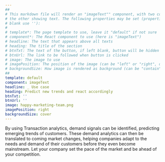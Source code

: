 ```yaml
---
##
# This markdown file will render an "imageText"" component, with two columns: one column showing an image and
# the other showing text. The following properties may be set (properties with * are required, to leave a property
# blank use ''):
#
# template*: The page template to use, leave it "default" if not sure
# component*: The React component to use (here is "imageText")
# headline: The text that appears above all texts
# heading: The title of the section
# btnTxt: The text of the button, if left blank, button will be hidden
# btnUrl: The link to be followed when button is clicked
# image: The image to use
# imagePosition: The position of the image (can be "left" or "right", default is "left")
# backgroundSize: How image is rendered as background (can be "contain" or "cover", default is "cover")
##
template: default
component: imageText
headline: _ Use case
heading: Predict new trends and react accordingly
btnTxt: ''
btnUrl: ''
image: happy-marketing-team.png
imagePosition: right
backgroundSize: cover
---
```


By using Transaction analytics, demand signals can be identified, predicting emerging trends of customers.
These demand analytics can then be translated to coming market changes, helping companies adapt to the needs and demand of their customers before they even become mainstream.
Let your company set the pace of the market and be ahead of your competition.